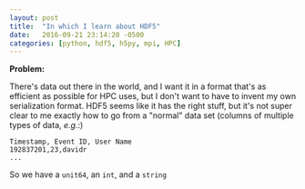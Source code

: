 ```yaml
---
layout: post
title:  "In which I learn about HDF5"
date:   2016-09-21 23:14:20 -0500
categories: [python, hdf5, h5py, mpi, HPC]
---
```


**Problem:**

There's data out there in the world, and I want it in a format that's as efficient as possible
for HPC uses, but I don't want to have to invent my own serialization format. HDF5 seems like
it has the right stuff, but it's not super clear to me exactly how to go from a "normal" data
set (columns of multiple types of data, *e.g.*:) 

```
Timestamp, Event ID, User Name
192837201,23,davidr
...
```

So we have a `unit64`, an `int`, and a `string`
